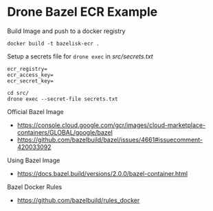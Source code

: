 # Drone Bazel ECR Example

Build Image and push to a docker registry
```
docker build -t bazelisk-ecr .
```

Setup a secrets file for `drone exec` in _src/secrets.txt_
```
ecr_registry=
ecr_access_key=
ecr_secret_key=
```

```
cd src/
drone exec --secret-file secrets.txt
```

Official Bazel Image
- https://console.cloud.google.com/gcr/images/cloud-marketplace-containers/GLOBAL/google/bazel
- https://github.com/bazelbuild/bazel/issues/4661#issuecomment-420033092

Using Bazel Image
- https://docs.bazel.build/versions/2.0.0/bazel-container.html

Bazel Docker Rules
- https://github.com/bazelbuild/rules_docker
